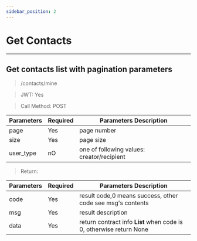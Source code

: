 ```yaml
---
sidebar_position: 2
---
```


# Get Contacts
___
## Get contacts list with pagination parameters
> /contacts/mine

> JWT: Yes

> Call Method: POST

| Parameters | Required |  Parameters Description|
| ------------- | ------------- |--------|
| page  | Yes  |  page number  |
| size  | Yes  |  page size  |
| user_type  | nO  | one of following values: creator/recipient  |

> Return:

| Parameters  | Required |  Parameters Description|
| ------------- | ------------- |--------|
| code  | Yes  |  result code,0 means success, other code see msg's contents  |
| msg  | Yes  | result description   |
| data  | Yes  | return contract info **List** when code is 0, otherwise return None |